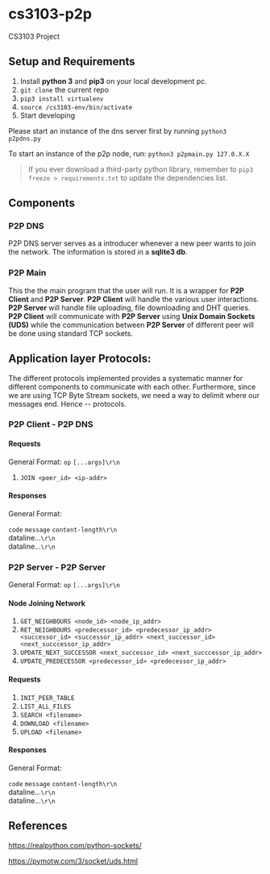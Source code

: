 # cs3103-p2p
CS3103 Project

## Setup and Requirements
 1. Install __python 3__ and __pip3__ on your local development pc.
 2. `git clone` the current repo
 3. `pip3 install virtualenv`
 4. `source /cs3103-env/bin/activate`
 5. Start developing
 
Please start an instance of the dns server first by running `python3 p2pdns.py`

To start an instance of the p2p node, run:
`python3 p2pmain.py 127.0.X.X`

> If you ever download a third-party python library, remember to `pip3 freeze > requirements.txt` to update the dependencies list.

## Components

### P2P DNS
P2P DNS server serves as a introducer whenever a new peer wants to join the network. The information is stored in a __sqlite3 db__.

### P2P Main
This the the main program that the user will run. It is a wrapper for __P2P Client__ and __P2P Server__. __P2P Client__ will handle the various user interactions. __P2P Server__ will handle file uploading, file downloading and DHT queries. __P2P Client__ will communicate with __P2P Server__ using __Unix Domain Sockets (UDS)__ while the communication between __P2P Server__ of different peer will be done using standard TCP sockets. 


## Application layer Protocols:
The different protocols implemented provides a systematic manner for different components to communicate with each other. Furthermore, since we are using TCP Byte Stream sockets, we need a way to delimit where our messages end. Hence -- protocols.

### P2P Client - P2P DNS
#### Requests
General Format: `op` `[...args]\r\n`
  
  1. `JOIN <peer_id> <ip-addr>`

#### Responses
General Format: 

`code` `message` `content-length\r\n`<br/>
dataline...`\r\n`<br/>
dataline...`\r\n`


### P2P Server - P2P Server
General Format: `op` `[...args]\r\n`

#### Node Joining Network
  1. `GET_NEIGHBOURS <node_id> <node_ip_addr>`
  2. `RET_NEIGHBOURS <predecessor_id> <predecessor_ip_addr> <successor_id> <successor_ip_addr> <next_successor_id> <next_succcessor_ip_addr>`
  3. `UPDATE_NEXT_SUCCESSOR <next_successor_id> <next_succcessor_ip_addr>`
  4. `UPDATE_PREDECESSOR <predecessor_id> <predecessor_ip_addr>`

#### Requests
  
  1. `INIT_PEER_TABLE`
  2. `LIST_ALL_FILES`
  3. `SEARCH <filename>`
  4. `DOWNLOAD <filename>`
  5. `UPLOAD <filename>`

#### Responses
General Format: 

`code` `message` `content-length\r\n`<br/>
dataline...`\r\n`<br/>
dataline...`\r\n`


## References
https://realpython.com/python-sockets/

https://pymotw.com/3/socket/uds.html